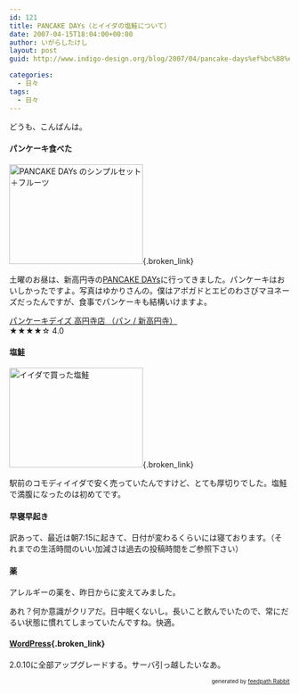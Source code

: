 ```yaml
---
id: 121
title: PANCAKE DAYs（とイイダの塩鮭について）
date: 2007-04-15T18:04:00+00:00
author: いがらしたけし
layout: post
guid: http://www.indigo-design.org/blog/2007/04/pancake-days%ef%bc%88%e3%81%a8%e3%82%a4%e3%82%a4%e3%83%80%e3%81%ae%e5%a1%a9%e9%ae%ad%e3%81%ab%e3%81%a4%e3%81%84%e3%81%a6%ef%bc%89/

categories:
  - 日々
tags:
  - 日々
---
```

どうも、こんばんは。

#### パンケーキ食べた

[<img src="http://art6.photozou.jp/pub/767/120767/photo/3000087.jpg" alt="PANCAKE DAYs のシンプルセット＋フルーツ" height="179" width="240" />](http://photozou.jp/photo/show/120767/3000087){.broken_link}

土曜のお昼は、新高円寺の[PANCAKE DAYs](http://www.pancakedays.jp/)に行ってきました。パンケーキはおいしかったですよ。写真はゆかりさんの。僕はアボガドとエビのわさびマヨネーズだったんですが、食事でパンケーキも結構いけますよ。

<div class="tabelog">
  <a href="http://r.tabelog.com/tokyo/rstdtl/13022144/" rel="tabelog-13022144-4.0" class="broken_link">パンケーキデイズ 高円寺店 （パン / 新高円寺）</a><br /><span>★★★★</span><span>☆</span> 4.0
</div>

#### 塩鮭

[<img src="http://art6.photozou.jp/pub/767/120767/photo/3000089.jpg" alt="イイダで買った塩鮭" height="179" width="240" />](http://photozou.jp/photo/show/120767/3000089){.broken_link}

駅前のコモディイイダで安く売っていたんですけど、とても厚切りでした。塩鮭で満腹になったのは初めてです。

#### 早寝早起き

訳あって、最近は朝7:15に起きて、日付が変わるくらいには寝ております。（それまでの生活時間のいい加減さは過去の投稿時間をご参照下さい）

#### 薬

アレルギーの薬を、昨日から[](http://www.interq.or.jp/ox/dwm/se/se44/se4490022.html)に変えてみました。</p> 

あれ？何か意識がクリアだ。日中眠くないし。長いこと飲んでいたので、常にだるい状態に慣れてしまっていたんですね。快適。

#### [WordPress](http://wordpress.xwd.jp/){.broken_link}

2.0.10に全部アップグレードする。サーバ引っ越したいなあ。

<div style="text-align: right;font-size: 10px">
  &nbsp;&nbsp;<span>generated by <a href="http://feedpath.jp" title="feedpath Rabbit" target="_blank">feedpath Rabbit</a></span>
</div>
